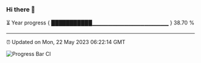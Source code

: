 ### Hi there 👋

⏳ Year progress { ███████████▁▁▁▁▁▁▁▁▁▁▁▁▁▁▁▁▁▁▁ } 38.70 %

---

⏰ Updated on Mon, 22 May 2023 06:22:14 GMT

![Progress Bar CI](https://github.com/ZhaoGui/ZhaoGui/workflows/Progress%20Bar%20CI/badge.svg)
